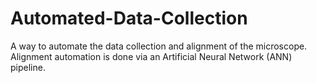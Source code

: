 # Automated-Data-Collection
A way to automate the data collection and alignment of the microscope. Alignment automation is done via an Artificial Neural Network (ANN) pipeline.
